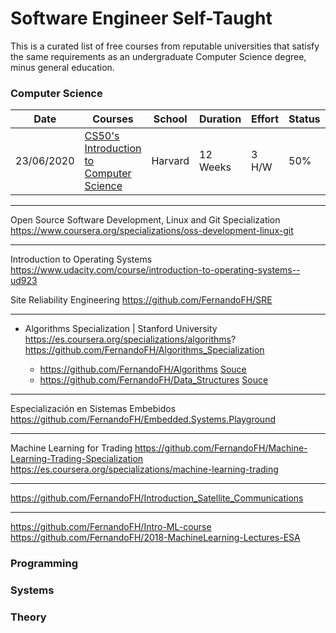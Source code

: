 # Software Engineer Self-Taught

This is a curated list of free courses from reputable universities that satisfy the same requirements as an undergraduate Computer Science degree, minus general education.

### Computer Science

|Date | Courses	|School	| Duration | 	Effort | Status | Repo | 
|---- | ------- |-------|--------- | ------- | ------ |------ | 
|23/06/2020 | [CS50's Introduction to Computer Science](https://www.edx.org/es/course/cs50s-introduction-to-computer-science) | Harvard | 12 Weeks | 3 H/W | 50% | [CS50](https://github.com/FernandoFH/CS50_Introduction-to-Computer-Science)

----
Open Source Software Development, Linux and Git Specialization
https://www.coursera.org/specializations/oss-development-linux-git

----
Introduction to Operating Systems
https://www.udacity.com/course/introduction-to-operating-systems--ud923

Site Reliability Engineering
https://github.com/FernandoFH/SRE

----
* Algorithms Specialization | Stanford University https://es.coursera.org/specializations/algorithms?
https://github.com/FernandoFH/Algorithms_Specialization

  * https://github.com/FernandoFH/Algorithms  [Souce](https://www.khanacademy.org/computing/computer-science/algorithms)
  * https://github.com/FernandoFH/Data_Structures  [Souce](https://www.hackerrank.com/domains/data-structures)
  
 ----
 Especialización en Sistemas Embebidos
 https://github.com/FernandoFH/Embedded.Systems.Playground

----
Machine Learning for Trading
https://github.com/FernandoFH/Machine-Learning-Trading-Specialization
https://es.coursera.org/specializations/machine-learning-trading

----
https://github.com/FernandoFH/Introduction_Satellite_Communications

----
https://github.com/FernandoFH/Intro-ML-course
https://github.com/FernandoFH/2018-MachineLearning-Lectures-ESA

### Programming
### Systems
### Theory

